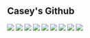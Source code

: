 ## Casey's Github

<!-- Skills -->
<div style="display:flex; flex-direction:column; align-items:flex-start;">
    <div>
        <img src="https://img.shields.io/badge/Java-007396?style=for-the-badge&logo=Java&logoColor=white"> 
        <img src="https://img.shields.io/badge/kotlin-7F52FF?style=for-the-badge&logo=Kotlin&logoColor=white"> 
        <img src="https://img.shields.io/badge/springboot-6DB33F?style=for-the-badge&logo=Spring Boot&logoColor=white"> 
        <img src="https://img.shields.io/badge/mysql-4479A1?style=for-the-badge&logo=MySQL&logoColor=white"> 
        <img src="https://img.shields.io/badge/mongodb-47A248?style=for-the-badge&logo=MongoDB&logoColor=white">
        <img src="https://img.shields.io/badge/couchbase-EA2328?style=for-the-badge&logo=Couchbase&logoColor=white">
        <img src="https://img.shields.io/badge/apachekafka-231F20?style=for-the-badge&logo=Kafka&logoColor=white">
        <img src="https://img.shields.io/badge/jenkins-D24939?style=for-the-badge&logo=Jenkins&logoColor=white">
          <img src="https://img.shields.io/badge/gradle-02303A?style=for-the-badge&logo=Gradle&logoColor=white">
    </div>
</div><br>
